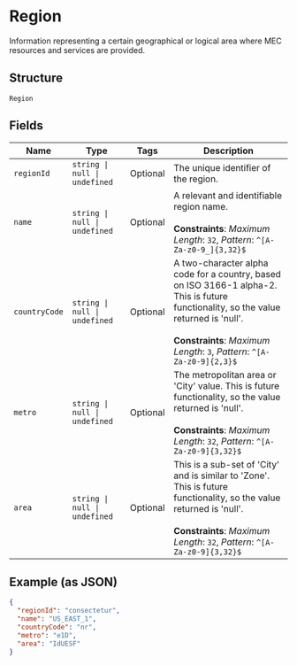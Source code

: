 
# Region

Information representing a certain geographical or logical area where MEC resources and services are provided.

## Structure

`Region`

## Fields

| Name | Type | Tags | Description |
|  --- | --- | --- | --- |
| `regionId` | `string \| null \| undefined` | Optional | The unique identifier of the region. |
| `name` | `string \| null \| undefined` | Optional | A relevant and identifiable region name.<br><br>**Constraints**: *Maximum Length*: `32`, *Pattern*: `^[A-Za-z0-9_]{3,32}$` |
| `countryCode` | `string \| null \| undefined` | Optional | A two-character alpha code for a country, based on ISO 3166-1 alpha-2. This is future functionality, so the value returned is 'null'.<br><br>**Constraints**: *Maximum Length*: `3`, *Pattern*: `^[A-Za-z0-9]{2,3}$` |
| `metro` | `string \| null \| undefined` | Optional | The metropolitan area or 'City' value.  This is future functionality, so the value returned is 'null'.<br><br>**Constraints**: *Maximum Length*: `32`, *Pattern*: `^[A-Za-z0-9]{3,32}$` |
| `area` | `string \| null \| undefined` | Optional | This is a sub-set of 'City' and is similar to 'Zone'. This is future functionality, so the value returned is 'null'.<br><br>**Constraints**: *Maximum Length*: `32`, *Pattern*: `^[A-Za-z0-9]{3,32}$` |

## Example (as JSON)

```json
{
  "regionId": "consectetur",
  "name": "US_EAST_1",
  "countryCode": "nr",
  "metro": "e1D",
  "area": "IdUESF"
}
```

